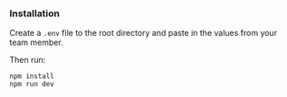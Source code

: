 ### Installation

Create a `.env` file to the root directory and paste in the values from your team member.

Then run:

```
npm install
npm run dev
```
